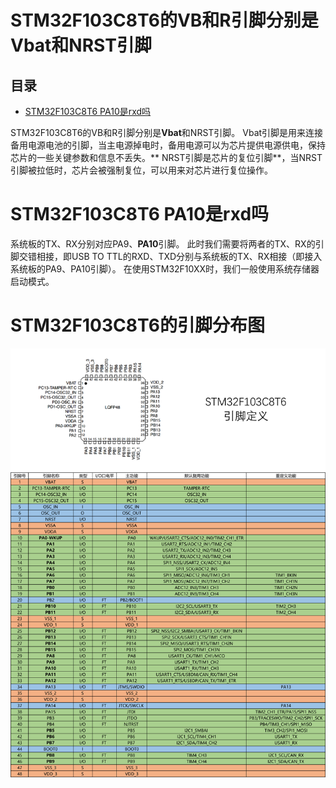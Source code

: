 # STM32F103C8T6的VB和R引脚分别是Vbat和NRST引脚

## 目录

-   [STM32F103C8T6 PA10是rxd吗](#STM32F103C8T6-PA10是rxd吗 "STM32F103C8T6 PA10是rxd吗")

STM32F103C8T6的VB和R引脚分别是**Vbat**和NRST引脚。 Vbat引脚是用来连接备用电源电池的引脚，当主电源掉电时，备用电源可以为芯片提供电源供电，保持芯片的一些关键参数和信息不丢失。\*\* NRST引脚是芯片的复位引脚\*\*，当NRST引脚被拉低时，芯片会被强制复位，可以用来对芯片进行复位操作。

# STM32F103C8T6 PA10是rxd吗

系统板的TX、RX分别对应PA9、**PA10**引脚。 此时我们需要将两者的TX、RX的引脚交错相接，即USB TO TTL的RXD、TXD分别与系统板的TX、RX相接（即接入系统板的PA9、PA10引脚）。 在使用STM32F10XX时，我们一般使用系统存储器启动模式。

# STM32F103C8T6的引脚分布图

![](image/STM32F103C8T6引脚定义_5nJx0WElwo_dnIpracVU8.png)
